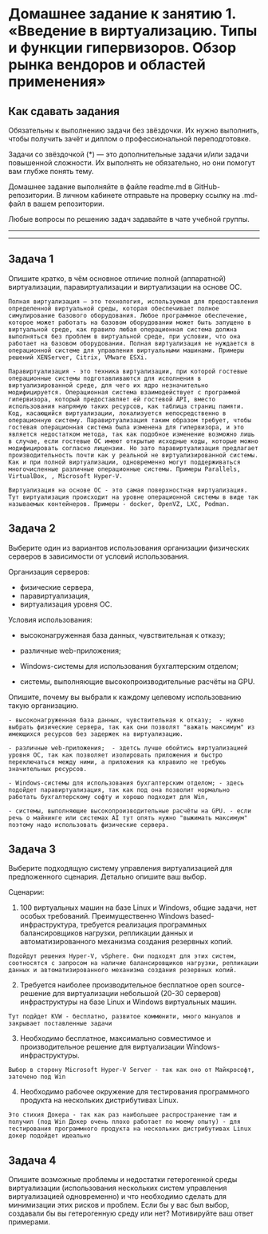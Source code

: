 
# Домашнее задание к занятию 1.  «Введение в виртуализацию. Типы и функции гипервизоров. Обзор рынка вендоров и областей применения»


## Как сдавать задания

Обязательны к выполнению задачи без звёздочки. Их нужно выполнить, чтобы получить зачёт и диплом о профессиональной переподготовке.

Задачи со звёздочкой (*) — это дополнительные задачи и/или задачи повышенной сложности. Их выполнять не обязательно, но они помогут вам глубже понять тему.

Домашнее задание выполняйте в файле readme.md в GitHub-репозитории. В личном кабинете отправьте на проверку ссылку на .md-файл в вашем репозитории.

Любые вопросы по решению задач задавайте в чате учебной группы.

---


---

## Задача 1

Опишите кратко, в чём основное отличие полной (аппаратной) виртуализации, паравиртуализации и виртуализации на основе ОС.

```
Полная виртуализация — это технология, используемая для предоставления определенной виртуальной среды, которая обеспечивает полное симулирование базового оборудования. Любое программное обеспечение, которое может работать на базовом оборудовании может быть запущено в виртуальной среде, как правило любая операционная система должна выполняться без проблем в виртуальной среде, при условии, что она работает на базовом оборудовании. Полная виртуализация не нуждается в операционной системе для управления виртуальными машинами. Примеры решений XENServer, Citrix, VMware ESXi.

Паравиртуализация - это техника виртуализации, при которой гостевые операционные системы подготавливаются для исполнения в виртуализированной среде, для чего их ядро незначительно модифицируется. Операционная система взаимодействует с программой гипервизора, который предоставляет ей гостевой API, вместо использования напрямую таких ресурсов, как таблица страниц памяти. Код, касающийся виртуализации, локализуется непосредственно в операционную систему. Паравиртуализация таким образом требует, чтобы гостевая операционная система была изменена для гипервизора, и это является недостатком метода, так как подобное изменение возможно лишь в случае, если гостевые ОС имеют открытые исходные коды, которые можно модифицировать согласно лицензии. Но зато паравиртуализация предлагает производительность почти как у реальной не виртуализированной системы. Как и при полной виртуализации, одновременно могут поддерживаться многочисленные различные операционные системы. Примеры Parallels, VirtualBox, , Microsoft Hyper-V.

Виртуализация на основе ОС - это самая поверхностная виртуализация. Тут виртуализация происходит на уровне операционной системы в виде так называемых контейнеров. Примеры - docker, OpenVZ, LXC, Podman.

```


## Задача 2

Выберите один из вариантов использования организации физических серверов в зависимости от условий использования.

Организация серверов:

- физические сервера,
- паравиртуализация,
- виртуализация уровня ОС.

Условия использования:

- высоконагруженная база данных, чувствительная к отказу;

- различные web-приложения;

- Windows-системы для использования бухгалтерским отделом;

- системы, выполняющие высокопроизводительные расчёты на GPU.

Опишите, почему вы выбрали к каждому целевому использованию такую организацию.


```
- высоконагруженная база данных, чувствительная к отказу;  - нужно выбрать физические сервера, так как они позволят "важать максимум" из имеющихся ресурсов без задержек на виртуализацию.

- различные web-приложения;  - здетсь лучше обойтись виртуализацией уровня ОС, так как позволяет изолировать приложения и быстро переключаться между ними, а приложения ка кправило не требуюь значительных ресурсов.

- Windows-системы для использования бухгалтерским отделом; - здесь подойдет паравиртуализация, так как под она позволит нормально работать бухгалтерскому софту и хорошо подходит для Win,

- системы, выполняющие высокопроизводительные расчёты на GPU. - если речь о майнинге или системах AI тут опять нужно "выжимать максимум" поэтому надо использовать физические сервера.

```


## Задача 3

Выберите подходящую систему управления виртуализацией для предложенного сценария. Детально опишите ваш выбор.

Сценарии:

1. 100 виртуальных машин на базе Linux и Windows, общие задачи, нет особых требований. Преимущественно Windows based-инфраструктура, требуется реализация программных балансировщиков нагрузки, репликации данных и автоматизированного механизма создания резервных копий.
```
Подойдут решения Hyper-V, vSphere. Они подходят для этих систем, соотносятся с запросом на наличие балансировщиков нагрузки, репликации данных и автоматизированного механизма создания резервных копий.
```


2. Требуется наиболее производительное бесплатное open source-решение для виртуализации небольшой (20-30 серверов) инфраструктуры на базе Linux и Windows виртуальных машин.
```
Тут подйдет KVW - бесплатно, развитое коммюнити, много мануалов и закрывает поставленные задачи
```


3. Необходимо бесплатное, максимально совместимое и производительное решение для виртуализации Windows-инфраструктуры.
```
Выбор в сторону Microsoft Hyper-V Server - так как оно от Майкрософт, заточено под Win
```
4. Необходимо рабочее окружение для тестирования программного продукта на нескольких дистрибутивах Linux.
```
Это стихия Докера - так как раз наибольшее распространение там и получил (под Win Докер очень плохо работает по моему опыту) - для тестирования программного продукта на нескольких дистрибутивах Linux докер подойдет идеально
```




## Задача 4

Опишите возможные проблемы и недостатки гетерогенной среды виртуализации (использования нескольких систем управления виртуализацией одновременно) и что необходимо сделать для минимизации этих рисков и проблем. Если бы у вас был выбор, создавали бы вы гетерогенную среду или нет? Мотивируйте ваш ответ примерами.

